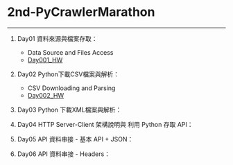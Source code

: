 # 2nd-PyCrawlerMarathon
***

1.   Day01 資料來源與檔案存取：
     - Data Source and Files Access
     - [Day001_HW](https://github.com/yitingpeng/2nd-PyCrawlerMarathon/blob/master/homework/Day001_HW.ipynb)
2.   Day02 Python下載CSV檔案與解析：
     - CSV Downloading and Parsing
     - [Day002_HW](https://github.com/yitingpeng/2nd-PyCrawlerMarathon/blob/master/homework/Day002_HW.ipynb)
3.   Day03 Python 下載XML檔案與解析：


4.   Day04 HTTP Server-Client 架構說明與 利用 Python 存取 API：


5.   Day05 API 資料串接 - 基本 API + JSON：


6.   Day06 API 資料串接 - Headers：

